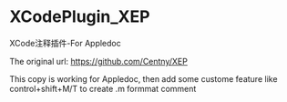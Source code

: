 XCodePlugin_XEP
===============

XCode注释插件-For Appledoc

The original url: https://github.com/Centny/XEP

This copy is working for Appledoc, then add some custome feature like control+shift+M/T to create .m formmat comment

